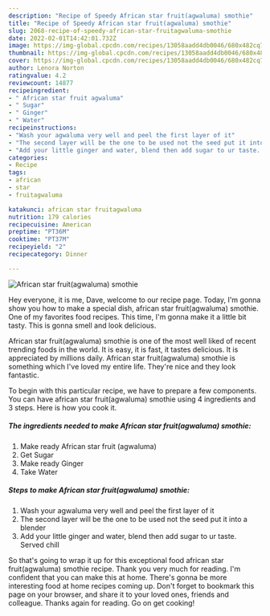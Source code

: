 ```yaml
---
description: "Recipe of Speedy African star fruit(agwaluma) smothie"
title: "Recipe of Speedy African star fruit(agwaluma) smothie"
slug: 2068-recipe-of-speedy-african-star-fruitagwaluma-smothie
date: 2022-02-01T14:42:01.732Z
image: https://img-global.cpcdn.com/recipes/13058aadd4db0046/680x482cq70/african-star-fruitagwaluma-smothie-recipe-main-photo.jpg
thumbnail: https://img-global.cpcdn.com/recipes/13058aadd4db0046/680x482cq70/african-star-fruitagwaluma-smothie-recipe-main-photo.jpg
cover: https://img-global.cpcdn.com/recipes/13058aadd4db0046/680x482cq70/african-star-fruitagwaluma-smothie-recipe-main-photo.jpg
author: Lenora Norton
ratingvalue: 4.2
reviewcount: 14877
recipeingredient:
- " African star fruit agwaluma"
- " Sugar"
- " Ginger"
- " Water"
recipeinstructions:
- "Wash your agwaluma very well and peel the first layer of it"
- "The second layer will be the one to be used not the seed put it into a blender"
- "Add your little ginger and water, blend then add sugar to ur taste. Served chill"
categories:
- Recipe
tags:
- african
- star
- fruitagwaluma

katakunci: african star fruitagwaluma 
nutrition: 179 calories
recipecuisine: American
preptime: "PT36M"
cooktime: "PT37M"
recipeyield: "2"
recipecategory: Dinner

---
```



![African star fruit(agwaluma) smothie](https://img-global.cpcdn.com/recipes/13058aadd4db0046/680x482cq70/african-star-fruitagwaluma-smothie-recipe-main-photo.jpg)

Hey everyone, it is me, Dave, welcome to our recipe page. Today, I'm gonna show you how to make a special dish, african star fruit(agwaluma) smothie. One of my favorites food recipes. This time, I'm gonna make it a little bit tasty. This is gonna smell and look delicious.

African star fruit(agwaluma) smothie is one of the most well liked of recent trending foods in the world. It is easy, it is fast, it tastes delicious. It is appreciated by millions daily. African star fruit(agwaluma) smothie is something which I've loved my entire life. They're nice and they look fantastic.




To begin with this particular recipe, we have to prepare a few components. You can have african star fruit(agwaluma) smothie using 4 ingredients and 3 steps. Here is how you cook it.

<!--inarticleads1-->

##### The ingredients needed to make African star fruit(agwaluma) smothie:

1. Make ready  African star fruit (agwaluma)
1. Get  Sugar
1. Make ready  Ginger
1. Take  Water




<!--inarticleads2-->

##### Steps to make African star fruit(agwaluma) smothie:

1. Wash your agwaluma very well and peel the first layer of it
1. The second layer will be the one to be used not the seed put it into a blender
1. Add your little ginger and water, blend then add sugar to ur taste. Served chill




So that's going to wrap it up for this exceptional food african star fruit(agwaluma) smothie recipe. Thank you very much for reading. I'm confident that you can make this at home. There's gonna be more interesting food at home recipes coming up. Don't forget to bookmark this page on your browser, and share it to your loved ones, friends and colleague. Thanks again for reading. Go on get cooking!
